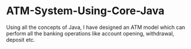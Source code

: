 # ATM-System-Using-Core-Java
Using all the concepts of Java, I have designed an ATM model which can perform all the banking operations like account opening, withdrawal, deposit etc.
